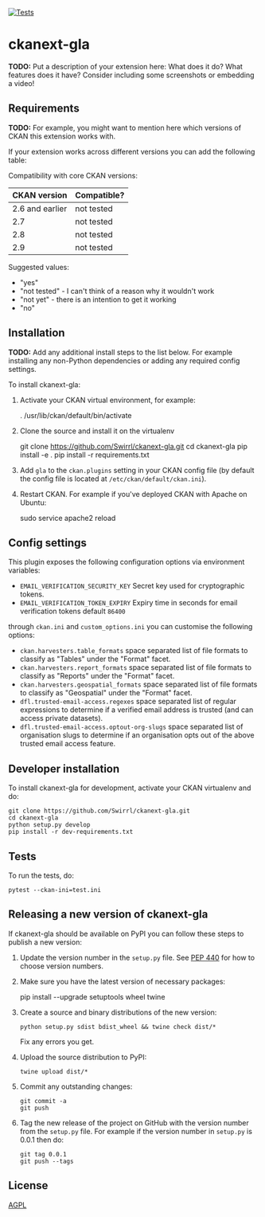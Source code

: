 [![Tests](https://github.com/Swirrl/ckanext-gla/workflows/Tests/badge.svg?branch=main)](https://github.com/Swirrl/ckanext-gla/actions)

# ckanext-gla

**TODO:** Put a description of your extension here:  What does it do? What features does it have? Consider including some screenshots or embedding a video!


## Requirements

**TODO:** For example, you might want to mention here which versions of CKAN this
extension works with.

If your extension works across different versions you can add the following table:

Compatibility with core CKAN versions:

| CKAN version    | Compatible?   |
| --------------- | ------------- |
| 2.6 and earlier | not tested    |
| 2.7             | not tested    |
| 2.8             | not tested    |
| 2.9             | not tested    |

Suggested values:

* "yes"
* "not tested" - I can't think of a reason why it wouldn't work
* "not yet" - there is an intention to get it working
* "no"


## Installation

**TODO:** Add any additional install steps to the list below.
   For example installing any non-Python dependencies or adding any required
   config settings.

To install ckanext-gla:

1. Activate your CKAN virtual environment, for example:

     . /usr/lib/ckan/default/bin/activate

2. Clone the source and install it on the virtualenv

    git clone https://github.com/Swirrl/ckanext-gla.git
    cd ckanext-gla
    pip install -e .
	pip install -r requirements.txt

3. Add `gla` to the `ckan.plugins` setting in your CKAN
   config file (by default the config file is located at
   `/etc/ckan/default/ckan.ini`).

4. Restart CKAN. For example if you've deployed CKAN with Apache on Ubuntu:

     sudo service apache2 reload


## Config settings

This plugin exposes the following configuration options via
environment variables:

- `EMAIL_VERIFICATION_SECURITY_KEY` Secret key used for cryptographic tokens.
- `EMAIL_VERIFICATION_TOKEN_EXPIRY` Expiry time in seconds for email verification tokens default `86400`

through `ckan.ini` and `custom_options.ini` you can customise the following options:

- `ckan.harvesters.table_formats` space separated list of file formats to classify as "Tables" under the "Format" facet.
- `ckan.harvesters.report_formats` space separated list of file formats to classify as "Reports" under the "Format" facet.
- `ckan.harvesters.geospatial_formats` space separated list of file formats to classify as "Geospatial" under the "Format" facet.
- `dfl.trusted-email-access.regexes` space separated list of regular expressions to determine if a verified email address is trusted (and can access private datasets).
- `dfl.trusted-email-access.optout-org-slugs` space separated list of organisation slugs to determine if an organisation opts out of the above trusted email access feature.

## Developer installation

To install ckanext-gla for development, activate your CKAN virtualenv and
do:

    git clone https://github.com/Swirrl/ckanext-gla.git
    cd ckanext-gla
    python setup.py develop
    pip install -r dev-requirements.txt


## Tests

To run the tests, do:

    pytest --ckan-ini=test.ini


## Releasing a new version of ckanext-gla

If ckanext-gla should be available on PyPI you can follow these steps to publish a new version:

1. Update the version number in the `setup.py` file. See [PEP 440](http://legacy.python.org/dev/peps/pep-0440/#public-version-identifiers) for how to choose version numbers.

2. Make sure you have the latest version of necessary packages:

    pip install --upgrade setuptools wheel twine

3. Create a source and binary distributions of the new version:

       python setup.py sdist bdist_wheel && twine check dist/*

   Fix any errors you get.

4. Upload the source distribution to PyPI:

       twine upload dist/*

5. Commit any outstanding changes:

       git commit -a
       git push

6. Tag the new release of the project on GitHub with the version number from
   the `setup.py` file. For example if the version number in `setup.py` is
   0.0.1 then do:

       git tag 0.0.1
       git push --tags

## License

[AGPL](https://www.gnu.org/licenses/agpl-3.0.en.html)
